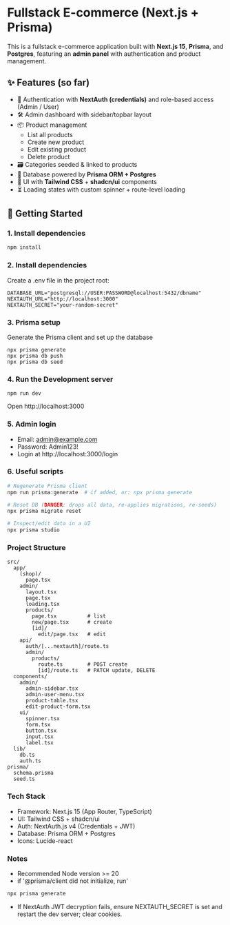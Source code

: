 # Fullstack E-commerce (Next.js + Prisma)

This is a fullstack e-commerce application built with **Next.js 15**, **Prisma**, and **Postgres**, featuring an **admin panel** with authentication and product management.

## ✨ Features (so far)
- 🔑 Authentication with **NextAuth (credentials)** and role-based access (Admin / User)  
- 🛠️ Admin dashboard with sidebar/topbar layout  
- 📦 Product management  
  - List all products  
  - Create new product  
  - Edit existing product  
  - Delete product  
- 🗃️ Categories seeded & linked to products  
- 💾 Database powered by **Prisma ORM + Postgres**  
- 🎨 UI with **Tailwind CSS** + **shadcn/ui** components  
- ⏳ Loading states with custom spinner + route-level loading  

## 🚀 Getting Started

### 1. Install dependencies
```bash
npm install
```
### 2. Install dependencies
Create a .env file in the project root:
```
DATABASE_URL="postgresql://USER:PASSWORD@localhost:5432/dbname"
NEXTAUTH_URL="http://localhost:3000"
NEXTAUTH_SECRET="your-random-secret"
```

### 3. Prisma setup
Generate the Prisma client and set up the database

```
npx prisma generate
npx prisma db push
npx prisma db seed
```

### 4. Run the Development server
```
npm run dev
```

Open http://localhost:3000

### 5. Admin login
- Email: admin@example.com
- Password: Admin123!
- Login at http://localhost:3000/login

### 6. Useful scripts
```bash
# Regenerate Prisma client
npm run prisma:generate  # if added, or: npx prisma generate

# Reset DB (DANGER: drops all data, re-applies migrations, re-seeds)
npx prisma migrate reset

# Inspect/edit data in a UI
npx prisma studio
```

### Project Structure
```
src/
  app/
    (shop)/
      page.tsx
    admin/
      layout.tsx
      page.tsx
      loading.tsx
      products/
        page.tsx          # list
        new/page.tsx      # create
        [id]/
          edit/page.tsx   # edit
    api/
      auth/[...nextauth]/route.ts
      admin/
        products/
          route.ts        # POST create
          [id]/route.ts   # PATCH update, DELETE
  components/
    admin/
      admin-sidebar.tsx
      admin-user-menu.tsx
      product-table.tsx
      edit-product-form.tsx
    ui/
      spinner.tsx
      form.tsx
      button.tsx
      input.tsx
      label.tsx
  lib/
    db.ts
    auth.ts
prisma/
  schema.prisma
  seed.ts
```

### Tech Stack
- Framework: Next.js 15 (App Router, TypeScript)
- UI: Tailwind CSS + shadcn/ui
- Auth: NextAuth.js v4 (Credentials + JWT)
- Database: Prisma ORM + Postgres
- Icons: Lucide-react

### Notes
- Recommended Node version >= 20
- if '@prisma/client did not initialize, run'
```bash
npx prisma generate
```
- If NextAuth JWT decryption fails, ensure NEXTAUTH_SECRET is set and restart the dev server; clear cookies.

